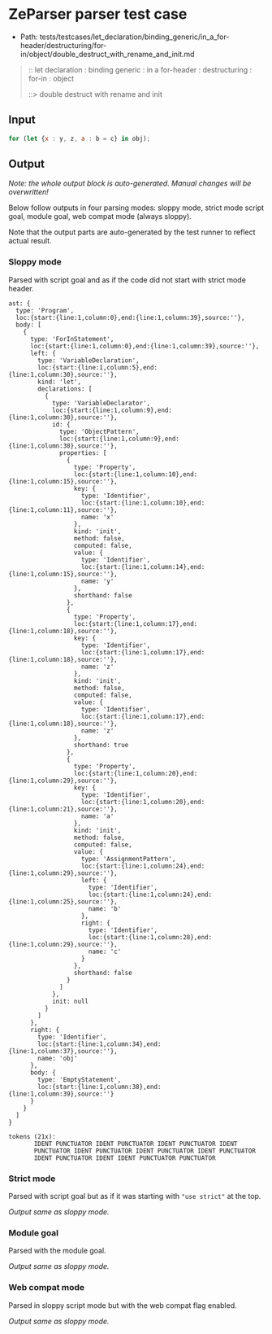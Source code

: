 # ZeParser parser test case

- Path: tests/testcases/let_declaration/binding_generic/in_a_for-header/destructuring/for-in/object/double_destruct_with_rename_and_init.md

> :: let declaration : binding generic : in a for-header : destructuring : for-in : object
>
> ::> double destruct with rename and init

## Input

`````js
for (let {x : y, z, a : b = c} in obj);
`````

## Output

_Note: the whole output block is auto-generated. Manual changes will be overwritten!_

Below follow outputs in four parsing modes: sloppy mode, strict mode script goal, module goal, web compat mode (always sloppy).

Note that the output parts are auto-generated by the test runner to reflect actual result.

### Sloppy mode

Parsed with script goal and as if the code did not start with strict mode header.

`````
ast: {
  type: 'Program',
  loc:{start:{line:1,column:0},end:{line:1,column:39},source:''},
  body: [
    {
      type: 'ForInStatement',
      loc:{start:{line:1,column:0},end:{line:1,column:39},source:''},
      left: {
        type: 'VariableDeclaration',
        loc:{start:{line:1,column:5},end:{line:1,column:30},source:''},
        kind: 'let',
        declarations: [
          {
            type: 'VariableDeclarator',
            loc:{start:{line:1,column:9},end:{line:1,column:30},source:''},
            id: {
              type: 'ObjectPattern',
              loc:{start:{line:1,column:9},end:{line:1,column:30},source:''},
              properties: [
                {
                  type: 'Property',
                  loc:{start:{line:1,column:10},end:{line:1,column:15},source:''},
                  key: {
                    type: 'Identifier',
                    loc:{start:{line:1,column:10},end:{line:1,column:11},source:''},
                    name: 'x'
                  },
                  kind: 'init',
                  method: false,
                  computed: false,
                  value: {
                    type: 'Identifier',
                    loc:{start:{line:1,column:14},end:{line:1,column:15},source:''},
                    name: 'y'
                  },
                  shorthand: false
                },
                {
                  type: 'Property',
                  loc:{start:{line:1,column:17},end:{line:1,column:18},source:''},
                  key: {
                    type: 'Identifier',
                    loc:{start:{line:1,column:17},end:{line:1,column:18},source:''},
                    name: 'z'
                  },
                  kind: 'init',
                  method: false,
                  computed: false,
                  value: {
                    type: 'Identifier',
                    loc:{start:{line:1,column:17},end:{line:1,column:18},source:''},
                    name: 'z'
                  },
                  shorthand: true
                },
                {
                  type: 'Property',
                  loc:{start:{line:1,column:20},end:{line:1,column:29},source:''},
                  key: {
                    type: 'Identifier',
                    loc:{start:{line:1,column:20},end:{line:1,column:21},source:''},
                    name: 'a'
                  },
                  kind: 'init',
                  method: false,
                  computed: false,
                  value: {
                    type: 'AssignmentPattern',
                    loc:{start:{line:1,column:24},end:{line:1,column:29},source:''},
                    left: {
                      type: 'Identifier',
                      loc:{start:{line:1,column:24},end:{line:1,column:25},source:''},
                      name: 'b'
                    },
                    right: {
                      type: 'Identifier',
                      loc:{start:{line:1,column:28},end:{line:1,column:29},source:''},
                      name: 'c'
                    }
                  },
                  shorthand: false
                }
              ]
            },
            init: null
          }
        ]
      },
      right: {
        type: 'Identifier',
        loc:{start:{line:1,column:34},end:{line:1,column:37},source:''},
        name: 'obj'
      },
      body: {
        type: 'EmptyStatement',
        loc:{start:{line:1,column:38},end:{line:1,column:39},source:''}
      }
    }
  ]
}

tokens (21x):
       IDENT PUNCTUATOR IDENT PUNCTUATOR IDENT PUNCTUATOR IDENT
       PUNCTUATOR IDENT PUNCTUATOR IDENT PUNCTUATOR IDENT PUNCTUATOR
       IDENT PUNCTUATOR IDENT IDENT PUNCTUATOR PUNCTUATOR
`````

### Strict mode

Parsed with script goal but as if it was starting with `"use strict"` at the top.

_Output same as sloppy mode._

### Module goal

Parsed with the module goal.

_Output same as sloppy mode._

### Web compat mode

Parsed in sloppy script mode but with the web compat flag enabled.

_Output same as sloppy mode._
